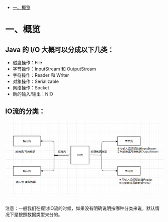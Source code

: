 <!-- GFM-TOC -->
* [一、概览](#一概览)
<!-- GFM-TOC -->

# 一、概览
## Java 的 I/O 大概可以分成以下几类：

- 磁盘操作：File
- 字节操作：InputStream 和 OutputStream
- 字符操作：Reader 和 Writer
- 对象操作：Serializable
- 网络操作：Socket
- 新的输入/输出：NIO

## IO流的分类：

<div align="center"> <img src="pics//02_2.png" width="500"/> </div><br>
 				 
注意：一般我们在探讨IO流的时候，如果没有明确说明按哪种分类来说，默认情况下是按照数据类型来分的。
